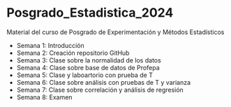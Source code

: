 # Posgrado_Estadistica_2024
Material del curso de Posgrado de Experimentación y Métodos Estadísticos




+ Semana 1: Introducción
+ Semana 2: Creación repositorio GitHub
+ Semana 3: Clase sobre la normalidad de los datos
+ Semana 4: Clase sobre base de datos de Profepa
+ Semana 5: Clase y laboartorio con prueba de T
+ Semana 6: Clase sobre análisis con pruebas de T y varianza
+ Semana 7: Clase sobre correlación y análisis de regresión
+ Semana 8: Examen
